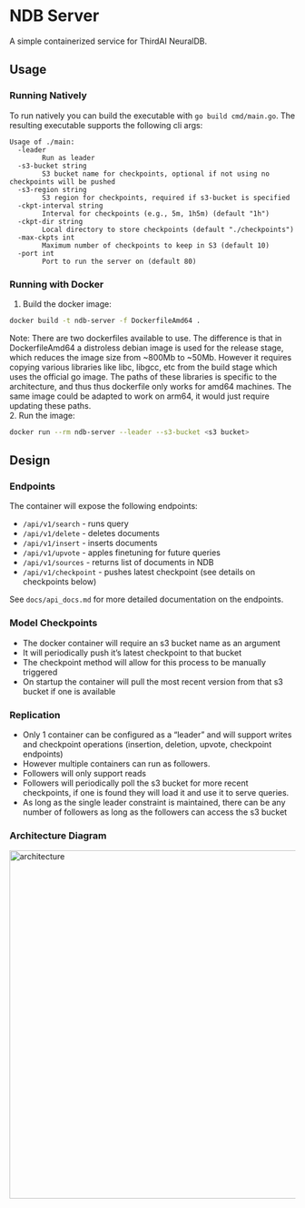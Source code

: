 # NDB Server

A simple containerized service for ThirdAI NeuralDB.

## Usage

### Running Natively
To run natively you can build the executable with `go build cmd/main.go`. The resulting executable supports the following cli args:
```
Usage of ./main:
  -leader
    	Run as leader
  -s3-bucket string
    	S3 bucket name for checkpoints, optional if not using no checkpoints will be pushed
  -s3-region string
    	S3 region for checkpoints, required if s3-bucket is specified
  -ckpt-interval string
    	Interval for checkpoints (e.g., 5m, 1h5m) (default "1h")
  -ckpt-dir string
    	Local directory to store checkpoints (default "./checkpoints")
  -max-ckpts int
    	Maximum number of checkpoints to keep in S3 (default 10)
  -port int
    	Port to run the server on (default 80)
```
### Running with Docker
1. Build the docker image:
```bash
docker build -t ndb-server -f DockerfileAmd64 .
```
Note: There are two dockerfiles available to use. The difference is that in DockerfileAmd64 a distroless debian image is used for the release stage, which reduces the image size from ~800Mb to ~50Mb. However it requires copying various libraries like libc, libgcc, etc from the build stage which uses the official go image. The paths of these libraries is specific to the architecture, and thus thus dockerfile only works for amd64 machines. The same image could be adapted to work on arm64, it would just require updating these paths.  
2. Run the image: 
```bash
docker run --rm ndb-server --leader --s3-bucket <s3 bucket>
```

## Design 

### Endpoints

The container will expose the following endpoints:

- `/api/v1/search` - runs query
- `/api/v1/delete` - deletes documents
- `/api/v1/insert` - inserts documents
- `/api/v1/upvote` - apples finetuning for future queries
- `/api/v1/sources` - returns list of documents in NDB
- `/api/v1/checkpoint` - pushes latest checkpoint (see details on checkpoints below)

See `docs/api_docs.md` for more detailed documentation on the endpoints.

### Model Checkpoints

- The docker container will require an s3 bucket name as an argument
- It will periodically push it’s latest checkpoint to that bucket
- The checkpoint method will allow for this process to be manually triggered
- On startup the container will pull the most recent version from that s3 bucket if one is available

### Replication

- Only 1 container can be configured as a “leader” and will support writes and checkpoint operations (insertion, deletion, upvote, checkpoint endpoints)
- However multiple containers can run as followers.
- Followers will only support reads
- Followers will periodically poll the s3 bucket for more recent checkpoints, if one is found they will load it and use it to serve queries.
- As long as the single leader constraint is maintained, there can be any number of followers as long as the followers can access the s3 bucket


### Architecture Diagram
<img width="685" height="612" alt="architecture" src="https://github.com/user-attachments/assets/764a7a76-3716-464c-a75f-f2fb363abc86" />
